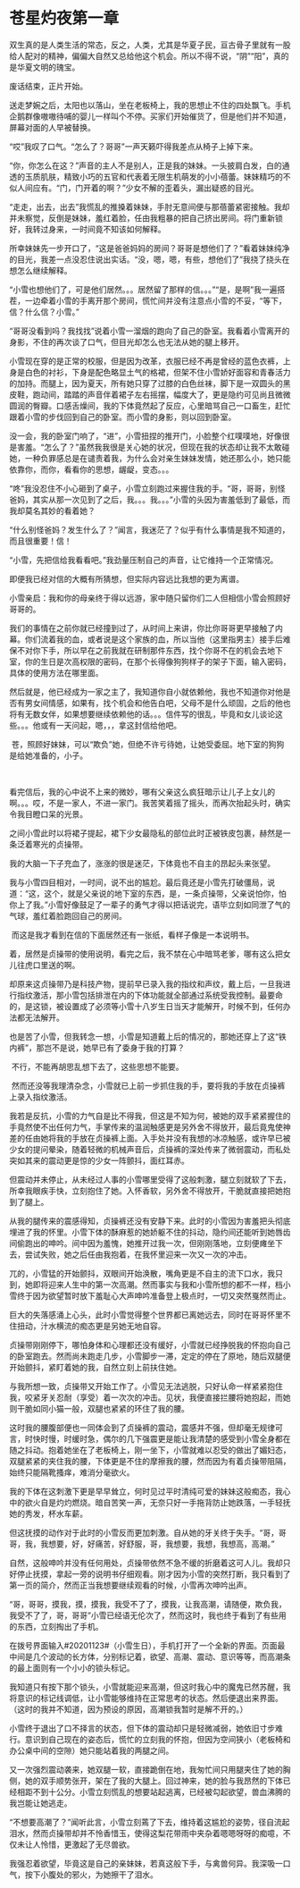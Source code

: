 # 苍星灼夜第一章

双生真的是人类生活的常态，反之，人类，尤其是华夏子民，亘古骨子里就有一股给人配对的精神，偏偏大自然又总给他这个机会。所以不得不说，“阴”“阳”，真的是华夏文明的瑰宝。

废话结束，正片开始。 

送走梦婉之后，太阳也以落山，坐在老板椅上，我的思想止不住的四处飘飞。手机企鹅群像嗷嗷待哺的婴儿一样叫个不停。买家们开始催货了，但是他们并不知道，屏幕对面的人早被替换。

“哎”我叹了口气。“怎么了？哥哥”一声天籁吓得我差点从椅子上掉下来。

“你，你怎么在这？”声音的主人不是别人，正是我的妹妹。一头披肩白发，白的通透的玉质肌肤，精致小巧的五官和代表着无限生机萌发的小小蓓蕾。妹妹精巧的不似人间应有。“门，门开着的啊？”少女不解的歪着头，漏出疑惑的目光。

“走走，出去，出去”我慌乱的推搡着妹妹，手肘无意间便与那蓓蕾紧密接触。我却并未察觉，反倒是妹妹，羞红着脸，任由我粗暴的把自己挤出房间。将门重新锁好，我转过身来，一时间竟不知该如何解释。

所幸妹妹先一步开口了，“这是爸爸妈妈的房间？哥哥是想他们了？”看着妹妹纯净的目光，我差一点没忍住说出实话。“没，嗯，嗯，有些，想他们了”我挠了挠头在想怎么继续解释。

“小雪也想他们了，可是他们居然。。。居然留了那样的信。。。”“是，是啊”我一遍搭茬，一边牵着小雪的手离开那个房间，慌忙间并没有注意点小雪的不妥，“等下，信？什么信？小雪。”

“哥哥没看到吗？我找找”说着小雪一溜烟的跑向了自己的卧室。我看着小雪离开的身影，不住的再次谈了口气，但目光却怎么也无法从她的腿上移开。

小雪现在穿的是正常的校服，但是因为改革，衣服已经不再是曾经的蓝色衣裤，上身是白色的衬衫，下身是配色略显土气的格裙，但架不住小雪娇好面容和青春活力的加持。而腿上，因为夏天，所有她只穿了过膝的白色丝袜，脚下是一双圆头的黑皮鞋，跑动间，踏踏的声音伴着裙子左右摇摆，幅度大了，更是隐约可见尚且微微圆润的臀瓣。口感舌燥间，我的下体竟然起了反应，心里暗骂自己一口畜生，赶忙跟着小雪的步伐回到自己的卧室。而小雪的身影，则以回到卧室。

没一会，我的卧室门响了，“进”，小雪扭捏的推开门，小脸整个红噗噗地，好像很是害羞。“怎么了？”虽然我我很是关心她的状况，但现在我的状态却让我不太敢碰她，一种负罪感总是在谴责着我，为什么会对亲生妹妹发情，她还那么小，她只能依靠你，而你，看看你的思想，龌龊，变态。。。

“咚”我没忍住不小心砸到了桌子，小雪立刻跑过来握住我的手。“哥，哥哥，别怪爸妈，其实从那一次见到了之后，我。。。我。。。”小雪的头因为害羞低到了最低，而我却莫名其妙的看着她？

“什么别怪爸妈？发生什么了？”闻言，我迷茫了？似乎有什么事情是我不知道的，而且很重要！信！

“小雪，先把信给我看看吧。”我劲量压制自己的声音，让它维持一个正常情况。 

即便我已经对信的大概有所猜想，但实际内容远比我想的更为离谱。 

小雪亲启：我和你的母亲终于得以远游，家中随只留你们二人但相信小雪会照顾好哥哥的。

我们的事情在之前你就已经撞到过了，从时间上来讲，你比你哥哥更早接触了内幕。你们流着我的血，或者说是这个家族的血，所以当他（这里指男主）接手后难保不对你下手，所以早在之前我就在研制那件东西，找个你哥不在的机会去地下室，你的生日是次高权限的密码，在那个长得像狗狗样子的架子下面，输入密码，具体的使用方法在哪里面。

然后就是，他已经成为一家之主了，我知道你自小就依赖他，我也不知道你对他是否有男女间情感，如果有，找个机会和他告白吧，父母不是什么顽固，之后的他也将有无数女伴，如果想要继续依赖他的话。。。信件写的很乱，毕竟和女儿谈论这些。。。他或有一天问起，嗯，，，拿这封信给他吧。

 苍，照顾好妹妹，可以“欺负”她，但绝不许亏待她，让她受委屈。地下室的狗狗是给她准备的，小子。

  

看完信后，我的心中说不上来的微妙，哪有父亲这么疯狂暗示让儿子上女儿的啊。。。哎，不是一家人，不进一家门。我苦笑着摇了摇头，而再次抬起头时，确实令我目瞪口呆的光景。 

之间小雪此时以将裙子提起，裙下少女最隐私的部位此时正被铁皮包裹，赫然是一条泛着寒光的贞操带。 

我的大脑一下子充血了，涨涨的很是迷茫，下体竟也不自主的昂起头来张望。 

我与小雪四目相对，一时间，说不出的尴尬。最后竟还是小雪先打破僵局，说道：“这，这个，就是父亲说的地下室的东西，是，一条贞操带，父亲说怕你，怕你上了我。”小雪好像鼓足了一辈子的勇气才得以把话说完，语毕立刻如同泄了气的气球，羞红着脸跑回自己的房间。

 而这是我才看到在信的下面居然还有一张纸，看样子像是一本说明书。

着，居然是贞操带的使用说明，看完之后，我不禁在心中暗骂老爹，哪有这么把女儿往虎口里送的啊。 

却原来这贞操带乃是科技产物，提前早已录入我的指纹和声纹，戴上后，一旦我进行指纹激活，那小雪包括排泄在内的下体功能就全部通过系统受我控制。最要命的，是这锁，被设置成了必须等小雪十八岁生日当天才能解开，时候不到，任何办法都无法解开。

也是苦了小雪，但我转念一想，小雪是知道戴上后的情况的，那她还穿上了这“铁内裤”，那岂不是说，她早已有了委身于我的打算？

 不行，不能再胡思乱想下去了，这些思想不能要。

 然而还没等我理清杂念，小雪就已上前一步抓住我的手，要将我的手放在贞操裤上录入指纹激活。

我若是反抗，小雪的力气自是比不得我，但这是不知为何，被她的双手紧紧握住的手竟然使不出任何力气，手掌传来的温润触感更是另外舍不得放开，最后竟鬼使神差的任由她将我的手放在贞操裤上面。入手处并没有我想的冰凉触感，或许早已被少女的提问晕染，随着轻微的机械声音后，贞操裤的深处传来了微弱震动，而私处突如其来的震动更是惊的少女一阵颤抖，面红耳赤。

但震动并未停止，从未经过人事的小雪哪里受得了这般刺激，腿立刻就软了下去，所幸我眼疾手快，立刻抱住了她。入怀香软，另外舍不得放开，干脆就直接把她抱到了腿上。

从我的腿传来的震感得知，贞操裤还没有安静下来。此时的小雪因为害羞把头彻底埋进了我的怀里。小雪下体的酥麻惹的她娇躯不住的抖动，隐约间还能听到她唇齿间偷跑出的呻吟。间中因为羞愧，她推开过我一次，但刚刚落地，立刻便瘫坐下去，尝试失败，她之后任由我抱着，在我怀里迎来一次又一次的冲击。

兀的，小雪猛的开始颤抖，双眼间开始涣散，嘴角更是不自主的流下口水，我只到，她即将迎来人生中的第一次高潮。然而事实与我和小雪所想的都不一样，档小雪终于因为欲望暂时放下羞耻心大声呻吟准备登上极点时，一切又突然戛然而止。

巨大的失落感涌上心头，此时小雪觉得整个世界都已离她远去，同时在哥哥怀里不住扭动，汁水横流的痴态更是另她无地自容。 

贞操带刚刚停下，哪怕身体和心理都还没有缓好，小雪就已经挣脱我的怀抱向自己的卧室跑去。然而尚未跑走几步，小雪脚步一滞，定定的停在了原地，随后双腿便开始颤抖，紧盯着她的我，自然立刻上前扶住她。

与我所想一致，贞操带又开始工作了。小雪见无法逃脱，只好认命一样紧紧抱住我，咬紧牙关忍耐（享受）着一次次的冲击。见状，我便直接拦腰将她抱起，而她则干脆如同小猫一般，双腿也紧紧的环住了我的腰。

这时我的腰腹部便也一同体会到了贞操裤的震动，震感并不强，但却毫无规律可言，时快时慢，时缓时急，偶尔的几下强震更是能让我清楚的感受到小雪全身都在随之抖动。抱着她坐在了老板椅上，刚一坐下，小雪就难以忍受的做出了媚妇态，双腿紧紧的夹住我的腰，下体更是不住的摩擦我的腰，然而因为有着贞操带阻隔，始终只能隔靴搔痒，难消分毫欲火。

我的下体在这刺激下更是早早耸立，何时见过平时清纯可爱的妹妹这般痴态，我心中的欲火自是灼灼燃烧。暗自苦笑一声，无奈只好一手拖背防止她跌落，一手轻抚她的秀发，杯水车薪。

但这抚摸的动作对于此时的小雪反而更加刺激。自从她的牙关终于失手。“哥，哥哥，我，我想要，好，好痛苦，好舒服，哥，我想要，我想，我想高，高潮。”

自然，这般呻吟并没有任何用处，贞操带依然不急不缓的折磨着这可人儿。我却只好停止抚摸，拿起一旁的说明书仔细观看。刚才因为小雪的突然打断，我只看到了第一页的简介，然而正当我想要继续观看的时候，小雪再次呻吟出声。

“哥，哥哥，摸我，摸，摸我，我受不了了，摸我，让我高潮，请随便，欺负我，我受不了了，哥，哥哥”小雪已经语无伦次了，然而这时，我也终于看到了有些用的东西，立刻掏出了手机。

在拨号界面输入#20201123#（小雪生日），手机打开了一个全新的界面。页面最中间是几个波动的长方体，分别标记着，欲望、高潮、震动、意识等等，而高潮条的最上面则有一个小小的锁头标记。

我知道只有按下那个锁头，小雪就能迎来高潮，但这时我心中的魔鬼已然苏醒，我将意识的标记线调低，让小雪能够维持在正常思考的状态。然后便退出来界面。（这时的我并不知道，因为预设的原因，高潮锁我暂时是解不开的。）

小雪终于退出了口不择言的状态，但下体的震动却只是轻微减弱，她依旧寸步难行。意识到自己现在的姿态后，慌忙的立刻我的怀抱，但因为空间狭小（老板椅和办公桌中间的空隙）她只能站着我的两腿之间。

又一次强烈震动袭来，她双腿一软，直接跪倒在地，我匆忙间只用腿夹住了她的胸侧，她的双手顺势张开，架在了我的大腿上。回过神来，她的脸与我昂然的下体已经相距不到十公分。小雪立刻慌乱的想要站起逃离，已经被勾起欲望，兽血沸腾的我岂能让她逃走。

“不想要高潮了？”闻听此言，小雪立刻蔫了下去，维持着这尴尬的姿势，径自流起泪水，然而贞操带却并不怜香惜玉，使得这梨花带雨中夹杂着嗯嗯呀呀的痴噫，不仅未让人怜惜，更激起了无尽兽欲。

我强忍着欲望，毕竟这是自己的亲妹妹，若真这般下手，与禽兽何异。我深吸一口气，按下小腹处的邪火，为她擦干了泪水。